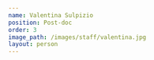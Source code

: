 ```yaml
---
name: Valentina Sulpizio
position: Post-doc
order: 3
image_path: /images/staff/valentina.jpg
layout: person
---
```


